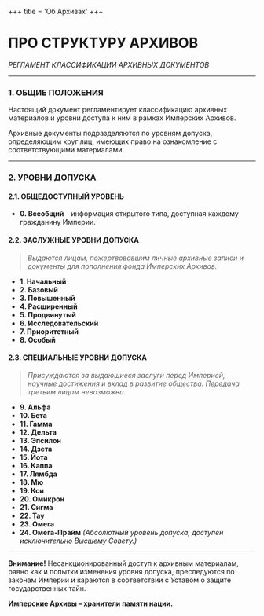 +++
title = 'Об Архивах'
+++


# **ПРО СТРУКТУРУ АРХИВОВ**
*РЕГЛАМЕНТ КЛАССИФИКАЦИИ АРХИВНЫХ ДОКУМЕНТОВ*

---

### **1. ОБЩИЕ ПОЛОЖЕНИЯ**

Настоящий документ регламентирует классификацию архивных материалов и уровни доступа к ним в рамках Имперских Архивов.

Архивные документы подразделяются по уровням допуска, определяющим круг лиц, имеющих право на ознакомление с соответствующими материалами.

---

### **2. УРОВНИ ДОПУСКА**

#### **2.1. ОБЩЕДОСТУПНЫЙ УРОВЕНЬ**

- **0. Всеобщий** – информация открытого типа, доступная каждому гражданину Империи.

#### **2.2. ЗАСЛУЖНЫЕ УРОВНИ ДОПУСКА**

>_Выдаются лицам, пожертвовавшим личные архивные записи и документы для пополнения фонда Имперских Архивов._

- **1. Начальный**
- **2. Базовый**
- **3. Повышенный**
- **4. Расширенный**
- **5. Продвинутый**
- **6. Исследовательский**
- **7. Приоритетный**
- **8. Особый**

#### **2.3. СПЕЦИАЛЬНЫЕ УРОВНИ ДОПУСКА**

> _Присуждаются за выдающиеся заслуги перед Империей, научные достижения и вклад в развитие общества. Передача третьим лицам невозможна._

- **9. Альфа**
- **10. Бета**
- **11. Гамма**
- **12. Дельта**
- **13. Эпсилон**
- **14. Дзета**
- **15. Йота**
- **16. Каппа**
- **17. Лямбда**
- **18. Мю**
- **19. Кси**
- **20. Омикрон**
- **21. Сигма**
- **22. Тау**
- **23. Омега**
- **24. Омега-Прайм** _(Абсолютный уровень допуска, доступен исключительно Высшему Совету.)_

---

**Внимание!** Несанкционированный доступ к архивным материалам, равно как и попытки изменения уровня допуска, преследуются по законам Империи и караются в соответствии с Уставом о защите государственных тайн.

**Имперские Архивы – хранители памяти нации.**
